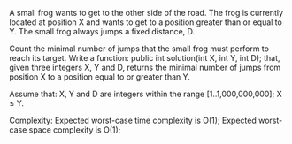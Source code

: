 A small frog wants to get to the other side of the road.
The frog is currently located at position X and wants to get to a position greater than or equal to Y.
The small frog always jumps a fixed distance, D.

Count the minimal number of jumps that the small frog must perform to reach its target.
Write a function:
        public int solution(int X, int Y, int D);
that, given three integers X, Y and D, returns the minimal number of jumps from position X to a position equal to or greater than Y.

Assume that:
X, Y and D are integers within the range [1..1,000,000,000];
X ≤ Y.

Complexity:
Expected worst-case time complexity is O(1);
Expected worst-case space complexity is O(1);

